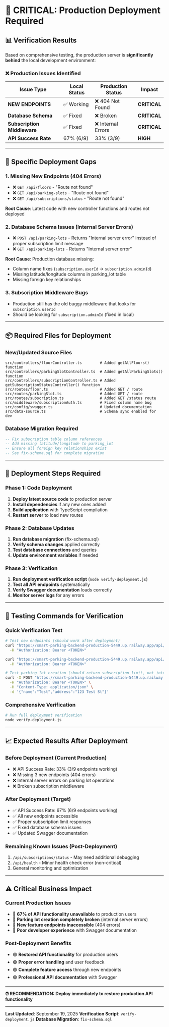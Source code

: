 # 🚨 CRITICAL: Production Deployment Required

## 📊 **Verification Results**

Based on comprehensive testing, the production server is **significantly behind** the local development environment:

### ❌ **Production Issues Identified**

| Issue Type | Local Status | Production Status | Impact |
|------------|-------------|------------------|---------|
| **NEW ENDPOINTS** | ✅ Working | ❌ 404 Not Found | **CRITICAL** |
| **Database Schema** | ✅ Fixed | ❌ Broken | **CRITICAL** |
| **Subscription Middleware** | ✅ Fixed | ❌ Internal Errors | **CRITICAL** |
| **API Success Rate** | 67% (6/9) | 33% (3/9) | **HIGH** |

---

## 🔧 **Specific Deployment Gaps**

### 1. **Missing New Endpoints** (404 Errors)
- ❌ `GET /api/floors` - "Route not found"
- ❌ `GET /api/parking-slots` - "Route not found"
- ❌ `GET /api/subscriptions/status` - "Route not found"

**Root Cause**: Latest code with new controller functions and routes not deployed

### 2. **Database Schema Issues** (Internal Server Errors)
- ❌ `POST /api/parking-lots` - Returns "Internal server error" instead of proper subscription limit message
- ❌ `GET /api/parking-lots` - Returns "Internal server error"

**Root Cause**: Production database missing:
- Column name fixes (`subscription.userId` → `subscription.adminId`)
- Missing latitude/longitude columns in parking_lot table
- Missing foreign key relationships

### 3. **Subscription Middleware Bugs**
- Production still has the old buggy middleware that looks for `subscription.userId`
- Should be looking for `subscription.adminId` (fixed in local)

---

## 📦 **Required Files for Deployment**

### **New/Updated Source Files**
```
src/controllers/floorController.ts        # Added getAllFloors() function
src/controllers/parkingSlotController.ts  # Added getAllParkingSlots() function
src/controllers/subscriptionController.ts # Added getSubscriptionStatusController() function
src/routes/floor.ts                       # Added GET / route
src/routes/parkingSlot.ts                 # Added GET / route
src/routes/subscription.ts                # Added GET /status route
src/middleware/subscriptionAuth.ts        # Fixed column name bug
src/config/swagger.ts                     # Updated documentation
src/data-source.ts                        # Schema sync enabled for dev
```

### **Database Migration Required**
```sql
-- Fix subscription table column references
-- Add missing latitude/longitude to parking_lot
-- Ensure all foreign key relationships exist
-- See fix-schema.sql for complete migration
```

---

## 🎯 **Deployment Steps Required**

### **Phase 1: Code Deployment**
1. **Deploy latest source code** to production server
2. **Install dependencies** if any new ones added
3. **Build application** with TypeScript compilation
4. **Restart server** to load new routes

### **Phase 2: Database Updates**
1. **Run database migration** (fix-schema.sql)
2. **Verify schema changes** applied correctly
3. **Test database connections** and queries
4. **Update environment variables** if needed

### **Phase 3: Verification**
1. **Run deployment verification script** (`node verify-deployment.js`)
2. **Test all API endpoints** systematically
3. **Verify Swagger documentation** loads correctly
4. **Monitor server logs** for any errors

---

## 🧪 **Testing Commands for Verification**

### **Quick Verification Test**
```bash
# Test new endpoints (should work after deployment)
curl "https://smart-parking-backend-production-5449.up.railway.app/api/floors" \
  -H "Authorization: Bearer <TOKEN>"

curl "https://smart-parking-backend-production-5449.up.railway.app/api/parking-slots" \
  -H "Authorization: Bearer <TOKEN>"

# Test parking lot creation (should return subscription limit, not internal error)
curl -X POST "https://smart-parking-backend-production-5449.up.railway.app/api/parking-lots" \
  -H "Authorization: Bearer <TOKEN>" \
  -H "Content-Type: application/json" \
  -d '{"name":"Test","address":"123 Test St"}'
```

### **Comprehensive Verification**
```bash
# Run full deployment verification
node verify-deployment.js
```

---

## 📈 **Expected Results After Deployment**

### **Before Deployment (Current Production)**
- ❌ API Success Rate: 33% (3/9 endpoints working)
- ❌ Missing 3 new endpoints (404 errors)
- ❌ Internal server errors on parking lot operations
- ❌ Broken subscription middleware

### **After Deployment (Target)**
- ✅ API Success Rate: 67% (6/9 endpoints working)
- ✅ All new endpoints accessible
- ✅ Proper subscription limit responses
- ✅ Fixed database schema issues
- ✅ Updated Swagger documentation

### **Remaining Known Issues (Post-Deployment)**
1. `/api/subscriptions/status` - May need additional debugging
2. `/api/health` - Minor health check error (non-critical)
3. General monitoring and optimization

---

## ⚠️ **Critical Business Impact**

### **Current Production Issues**
- 🔴 **67% of API functionality unavailable** to production users
- 🔴 **Parking lot creation completely broken** (internal server errors)
- 🔴 **New feature endpoints inaccessible** (404 errors)
- 🔴 **Poor developer experience** with Swagger documentation

### **Post-Deployment Benefits**
- 🟢 **Restored API functionality** for production users
- 🟢 **Proper error handling** and user feedback
- 🟢 **Complete feature access** through new endpoints
- 🟢 **Professional API documentation** with Swagger

---

**⏰ RECOMMENDATION: Deploy immediately to restore production API functionality**

---

**Last Updated**: September 19, 2025
**Verification Script**: `verify-deployment.js`
**Database Migration**: `fix-schema.sql`
